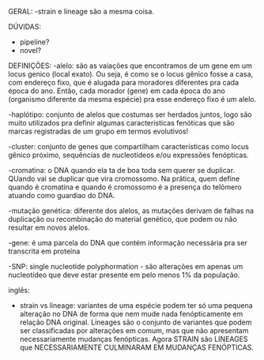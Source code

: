 GERAL:
-strain e lineage são a mesma coisa.

DÚVIDAS:
- pipeline?
- novel?

DEFINIÇÕES:
-alelo: são as vaiações que encontramos de um gene em um locus genico (local exato). Ou seja, é como se o locus gênico fosse a casa, com endereço fixo, que é alugada para moradores diferentes pra cada época do ano. Então, cada morador (gene) em cada época do ano (organismo diferente da mesma espécie) pra esse endereço fixo é um alelo.

-haplótipo: conjunto de alelos que costumas ser herdados juntos, logo são muito utilizados pra definir algumas caracteristicas fenóticas que são marcas registradas de um grupo em termos evolutivos!

-cluster: conjunto de genes que compartilham características como locus gênico próximo, sequências de nucleotídeos e/ou expressões fenópticas. 

-cromatina: o DNA quando ela ta de boa toda sem querer se duplicar. QUando vai se duplicar que vira cromossomo. Na prática, quem define quando é cromatina e quando é cromossomo é a presença do telômero atuando como guardiao do DNA.

-mutação genética: diferente dos alelos, as mutações derivam de falhas na duplicação ou recombinação do material genético, que podem ou não resultar em novos alelos. 

-gene: é uma parcela do DNA que contém informação necessária pra ser transcrita em proteína

-SNP: single nucleotide polyphormation - são alterações em apenas um nucleotídeo que deve estar presente em pelo menos 1% da população.


inglês:

- strain vs lineage: variantes de uma espécie podem ter só uma pequena alteração no DNA de forma que nem mude nada fenópticamente em relação DNA original. Lineages são o conjunto de variantes que podem ser classificadas por alterações em comum, mas que não apresentam necessariamente mudanças fenópticas. Agora STRAIN são LINEAGES que NECESSARIAMENTE CULMINARAM EM MUDANÇAS FENÓPTICAS.
